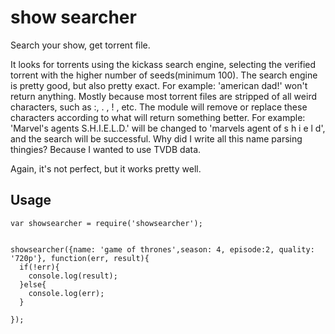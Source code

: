 show searcher
=========

Search your show, get torrent file.

It looks for torrents using the kickass search engine, selecting the verified torrent with the higher number of seeds(minimum 100). The search engine is pretty good, but also pretty exact. For example: 'american dad!' won't return anything. Mostly because most torrent files are stripped of all weird characters, such as :, . , ! , etc. The module will remove or replace these characters according to what will return something better.
For example: 'Marvel's agents S.H.I.E.L.D.' will be changed to 'marvels agent of s h i e l d', and the search will be successful.
Why did I write all this name parsing thingies? Because I wanted to use TVDB data.

Again, it's not perfect, but it works pretty well.


## Usage



  ```
  var showsearcher = require('showsearcher');
      

  showsearcher({name: 'game of thrones',season: 4, episode:2, quality: '720p'}, function(err, result){
  	if(!err){
  	  console.log(result);
	}else{
	  console.log(err);
	}
	
  });
  ```

